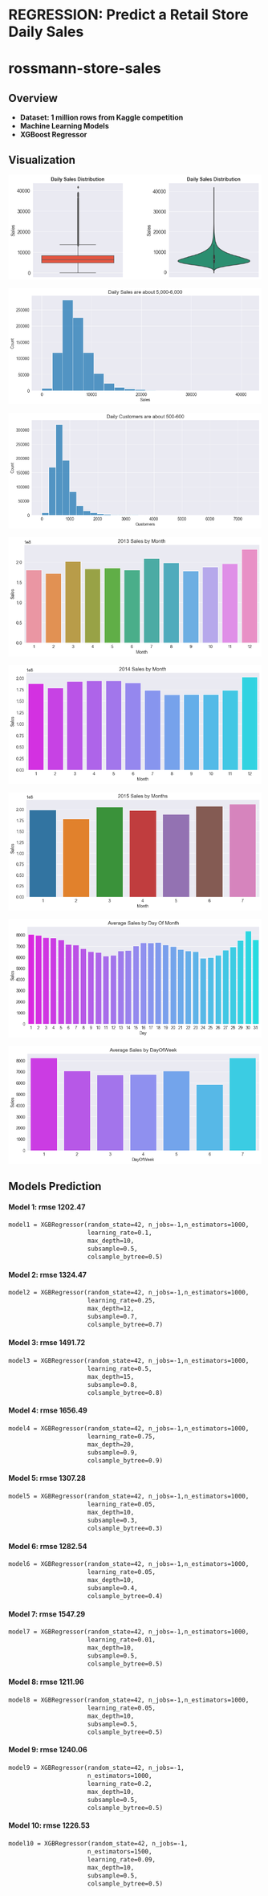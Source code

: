 
# REGRESSION: Predict a Retail Store Daily Sales

# rossmann-store-sales

## Overview

* **Dataset: 1 million rows from Kaggle competition**
* **Machine Learning Models** 
* **XGBoost Regressor**


## Visualization

![png](images/daily_sales_box.png)


![png](images/daily_sales_hist.png)


![png](images/customers_hist.png)


![png](images/sales_2013.png)


![png](images/sales_2014.png)


![png](images/sales_2015.png)


![png](images/sales_daysofmonth.png)


![png](images/sales_daysofweek.png)

## Models Prediction

#### Model 1: rmse 1202.47

```
model1 = XGBRegressor(random_state=42, n_jobs=-1,n_estimators=1000, 
                      learning_rate=0.1, 
                      max_depth=10, 
                      subsample=0.5, 
                      colsample_bytree=0.5)

```


#### Model 2: rmse 1324.47

```
model2 = XGBRegressor(random_state=42, n_jobs=-1,n_estimators=1000, 
                      learning_rate=0.25, 
                      max_depth=12, 
                      subsample=0.7, 
                      colsample_bytree=0.7)
```

#### Model 3: rmse 1491.72 

```
model3 = XGBRegressor(random_state=42, n_jobs=-1,n_estimators=1000, 
                      learning_rate=0.5, 
                      max_depth=15, 
                      subsample=0.8, 
                      colsample_bytree=0.8)
```

#### Model 4: rmse 1656.49 

```
model4 = XGBRegressor(random_state=42, n_jobs=-1,n_estimators=1000, 
                      learning_rate=0.75, 
                      max_depth=20, 
                      subsample=0.9, 
                      colsample_bytree=0.9)
```

#### Model 5: rmse 1307.28

```
model5 = XGBRegressor(random_state=42, n_jobs=-1,n_estimators=1000, 
                      learning_rate=0.05, 
                      max_depth=10, 
                      subsample=0.3, 
                      colsample_bytree=0.3)
```
#### Model 6: rmse 1282.54

```
model6 = XGBRegressor(random_state=42, n_jobs=-1,n_estimators=1000, 
                      learning_rate=0.05, 
                      max_depth=10, 
                      subsample=0.4, 
                      colsample_bytree=0.4)
```

#### Model 7: rmse 1547.29

```
model7 = XGBRegressor(random_state=42, n_jobs=-1,n_estimators=1000, 
                      learning_rate=0.01, 
                      max_depth=10, 
                      subsample=0.5, 
                      colsample_bytree=0.5)
```

#### Model 8: rmse 1211.96

```
model8 = XGBRegressor(random_state=42, n_jobs=-1,n_estimators=1000, 
                      learning_rate=0.05, 
                      max_depth=10, 
                      subsample=0.5, 
                      colsample_bytree=0.5)
```

#### Model 9: rmse 1240.06

```
model9 = XGBRegressor(random_state=42, n_jobs=-1,
                      n_estimators=1000, 
                      learning_rate=0.2, 
                      max_depth=10, 
                      subsample=0.5, 
                      colsample_bytree=0.5)
```

#### Model 10: rmse 1226.53

```
model10 = XGBRegressor(random_state=42, n_jobs=-1,
                      n_estimators=1500, 
                      learning_rate=0.09, 
                      max_depth=10, 
                      subsample=0.5, 
                      colsample_bytree=0.5)
```

